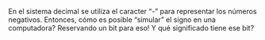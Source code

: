 En el sistema decimal se utiliza el caracter “-” para representar los números negativos. Entonces, cómo es posible “simular” el signo en una computadora? Reservando un bit para eso! Y qué significado tiene ese bit?
